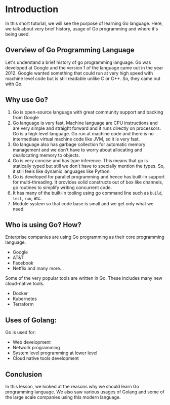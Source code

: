 # Introduction

In this short tutorial, we will see the purpose of learning Go language. Here, we talk about very brief history, usage of Go programming and where it's being used.

## Overview of Go Programming Language

Let's understand a brief history of go programming language. Go was developed at Google and the version 1 of the language came out in the year 2012. Google wanted something that could run at very high speed with machine level code but is still readable unlike C or C++. So, they came out with Go.

## Why use Go?

1. Go is open-source language with great community support and backing from Google
2. Go language is very fast. Machine language are CPU instructions and are very simple and straight forward and it runs directly on processors. Go is a high level language. Go run at machine code and there is no intermediate virtual machine code like JVM, so it is very fast.
3. Go language also has garbage collection for automatic memory management and we don't have to worry about allocating and deallocating memory to objects.
4. Go is very concise and has type inference. This means that go is statically typed but still we don't have to specially mention the types. So, it still feels like dynamic languages like Python.
5. Go is developed for parallel programming and hence has built-in support for multi-threading. It provides solid constructs out of box like channels, go routines to simplify writing concurrent code.
6. It has many of the built-in tooling using go command line such as `build`, `test`, `run`, etc.
7. Module system so that code base is small and we get only what we need.

## Who is using Go? How?

Enterprise companies are using Go programming as their core programming language.
- Google
- AT&T
- Facebook
- Netflix and many more...

Some of the very popular tools are written in Go. These includes many new cloud-native tools.

- Docker
- Kubernetes
- Terraform

## Uses of Golang:

Go is used for:

- Web development
- Network programming
- System level programming at lower level
- Cloud native tools development

## Conclusion

In this lesson, we looked at the reasons why we should learn Go programming language. We also saw various usages of Golang and some of the large scale companies using this modern language.